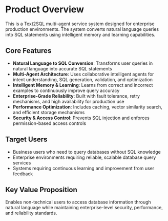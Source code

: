 # Product Overview

This is a Text2SQL multi-agent service system designed for enterprise production environments. The system converts natural language queries into SQL statements using intelligent memory and learning capabilities.

## Core Features

- **Natural Language to SQL Conversion**: Transforms user queries in natural language into accurate SQL statements
- **Multi-Agent Architecture**: Uses collaborative intelligent agents for intent understanding, SQL generation, validation, and optimization
- **Intelligent Memory & Learning**: Learns from correct and incorrect examples to continuously improve query accuracy
- **Enterprise-Grade Reliability**: Built with fault tolerance, retry mechanisms, and high availability for production use
- **Performance Optimization**: Includes caching, vector similarity search, and efficient storage mechanisms
- **Security & Access Control**: Prevents SQL injection and enforces permission-based access controls

## Target Users

- Business users who need to query databases without SQL knowledge
- Enterprise environments requiring reliable, scalable database query services
- Systems requiring continuous learning and improvement from user feedback

## Key Value Proposition

Enables non-technical users to access database information through natural language while maintaining enterprise-level security, performance, and reliability standards.